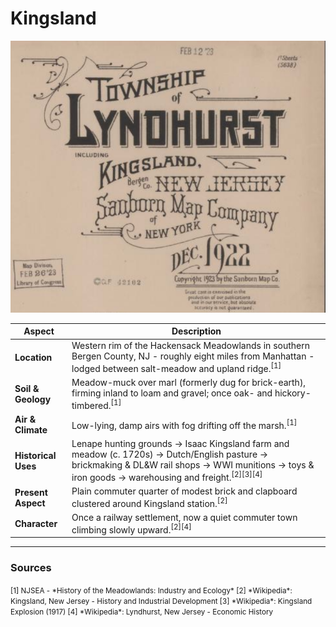 # Kingsland

![Kingsland](../images/kingsland.png)

| **Aspect**         | **Description**                                                                                                                   |
|--------------------|-----------------------------------------------------------------------------------------------------------------------------------|
| **Location**       | Western rim of the Hackensack Meadowlands in southern Bergen County, NJ - roughly eight miles from Manhattan - lodged between salt-meadow and upland ridge.<sup>[1]</sup> |
| **Soil & Geology** | Meadow-muck over marl (formerly dug for brick-earth), firming inland to loam and gravel; once oak- and hickory-timbered.<sup>[1]</sup> |
| **Air & Climate**  | Low-lying, damp airs with fog drifting off the marsh.<sup>[1]</sup>                                                                 |
| **Historical Uses**| Lenape hunting grounds → Isaac Kingsland farm and meadow (c. 1720s) → Dutch/English pasture → brickmaking & DL&W rail shops → WWI munitions → toys & iron goods → warehousing and freight.<sup>[2][3][4]</sup> |
| **Present Aspect** | Plain commuter quarter of modest brick and clapboard clustered around Kingsland station.<sup>[2]</sup>                              |
| **Character**      | Once a railway settlement, now a quiet commuter town climbing slowly upward.<sup>[2][4]</sup>                                       |

---

### Sources

<small>  
[1] NJSEA - *History of the Meadowlands: Industry and Ecology*  
[2] *Wikipedia*: Kingsland, New Jersey - History and Industrial Development  
[3] *Wikipedia*: Kingsland Explosion (1917)  
[4] *Wikipedia*: Lyndhurst, New Jersey - Economic History  
</small>
